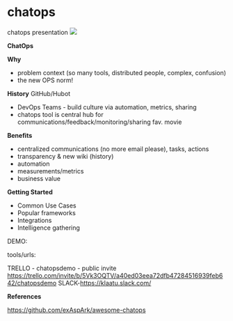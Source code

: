 # chatops
chatops presentation
![](https://octodex.github.com/images/hubot.jpg)


**ChatOps** 

**Why**
- problem context (so many tools, distributed people, complex, confusion) 
- the new OPS norm!

**History**
GitHub/Hubot
- DevOps Teams - build culture via automation, metrics, sharing
- chatops tool is central hub for communications/feedback/monitoring/sharing fav. movie

**Benefits**
- centralized communications (no more email please), tasks, actions
- transparency & new wiki (history)
- automation
- measurements/metrics
- business value


**Getting Started**
- Common Use Cases
- Popular frameworks
- Integrations
- Intelligence gathering


DEMO:

tools/urls:

TRELLO - chatopsdemo  - public invite https://trello.com/invite/b/5Vk3OQTV/a40ed03eea72dfb47284516939feb642/chatopsdemo
SLACK-https://klaatu.slack.com/

**References**

https://github.com/exAspArk/awesome-chatops
